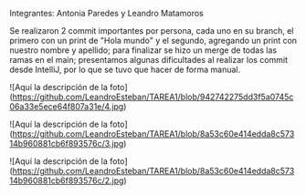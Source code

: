 Integrantes:
Antonia Paredes
y Leandro Matamoros

Se realizaron 2 commit importantes por persona, cada uno en su branch, el primero con un print de "Hola mundo" y el segundo, agregando un print con nuestro nombre y apellido; para finalizar se hizo un merge de todas las ramas en el main; presentamos algunas dificultades al realizar los commit desde IntelliJ, por lo que se tuvo que hacer de forma manual.

<span>![</span><span>Aquí la descripción de la foto</span><span>]</span><span>(</span><span>https://github.com/LeandroEsteban/TAREA1/blob/942742275dd3f5a0745c06a33e5ece64f807a31e/4.jpg</span><span>)</span>

<span>![</span><span>Aquí la descripción de la foto</span><span>]</span><span>(</span><span>https://github.com/LeandroEsteban/TAREA1/blob/8a53c60e414edda8c57314b960881cb6f893576c/3.jpg</span><span>)</span>

<span>![</span><span>Aquí la descripción de la foto</span><span>]</span><span>(</span><span>https://github.com/LeandroEsteban/TAREA1/blob/8a53c60e414edda8c57314b960881cb6f893576c/2.jpg</span><span>)</span>

